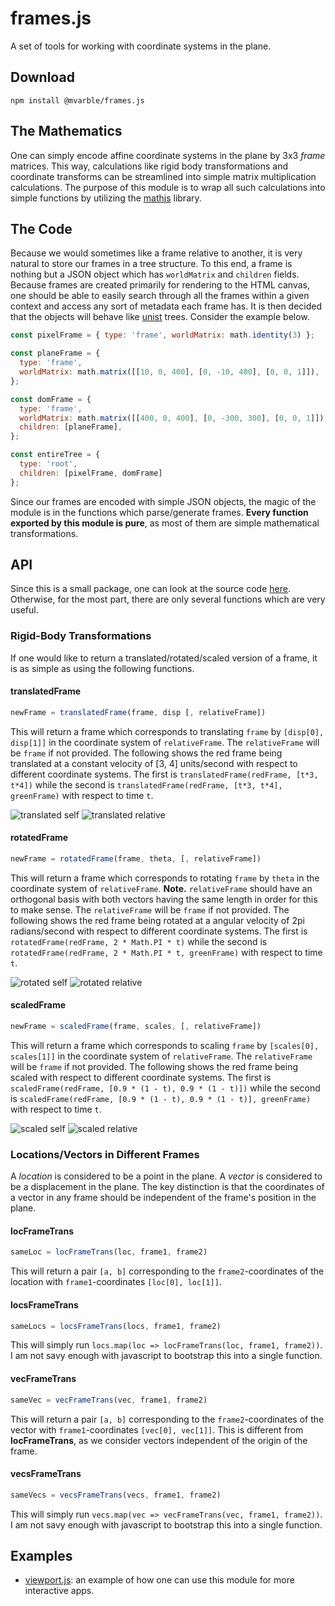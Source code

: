 # frames.js

A set of tools for working with coordinate systems in the plane.

## Download

```
npm install @mvarble/frames.js
```

## The Mathematics

One can simply encode affine coordinate systems in the plane by 3x3 *frame* matrices.
This way, calculations like rigid body transformations and coordinate transforms can be streamlined into simple matrix multiplication calculations.
The purpose of this module is to wrap all such calculations into simple functions by utilizing the [mathjs](https://github.com/josdejong/mathjs) library.

## The Code

Because we would sometimes like a frame relative to another, it is very natural to store our frames in a tree structure.
To this end, a frame is nothing but a JSON object which has `worldMatrix` and `children` fields.
Because frames are created primarily for rendering to the HTML canvas, one should be able to easily search through all the frames within a given context and access any sort of metadata each frame has.
It is then decided that the objects will behave like [unist](https://github.com/syntax-tree/unist) trees.
Consider the example below.

```js
const pixelFrame = { type: 'frame', worldMatrix: math.identity(3) };

const planeFrame = {
  type: 'frame',
  worldMatrix: math.matrix([[10, 0, 400], [0, -10, 400], [0, 0, 1]]),
};

const domFrame = { 
  type: 'frame',
  worldMatrix: math.matrix([[400, 0, 400], [0, -300, 300], [0, 0, 1]]),
  children: [planeFrame],
};

const entireTree = {
  type: 'root',
  children: [pixelFrame, domFrame]
};
```

Since our frames are encoded with simple JSON objects, the magic of the module is in the functions which parse/generate frames.
**Every function exported by this module is pure**, as most of them are simple mathematical transformations.

## API

Since this is a small package, one can look at the source code [here](https://github.com/mvarble/frames.js/blob/master/src.js).
Otherwise, for the most part, there are only several functions which are very useful.

### Rigid-Body Transformations

If one would like to return a translated/rotated/scaled version of a frame, it is as simple as using the following functions.

#### translatedFrame

```js
newFrame = translatedFrame(frame, disp [, relativeFrame])
```

This will return a frame which corresponds to translating `frame` by `[disp[0], disp[1]]` in the coordinate system of `relativeFrame`. 
The `relativeFrame` will be `frame` if not provided.
The following shows the red frame being translated at a constant velocity of [3, 4] units/second with respect to different coordinate systems.
The first is `translatedFrame(redFrame, [t*3, t*4])` while the second is `translatedFrame(redFrame, [t*3, t*4], greenFrame)` with respect to time `t`.

![translated self](https://raw.githubusercontent.com/mvarble/frames.js/master/examples/translated-self.gif)
![translated relative](https://raw.githubusercontent.com/mvarble/frames.js/master/examples/translated-relative.gif)

#### rotatedFrame

```js
newFrame = rotatedFrame(frame, theta, [, relativeFrame])
```

This will return a frame which corresponds to rotating `frame` by `theta` in the coordinate system of `relativeFrame`. 
**Note.** `relativeFrame` should have an orthogonal basis with both vectors having the same length in order for this to make sense. The `relativeFrame` will be `frame` if not provided.
The following shows the red frame being rotated at a angular velocity of 2pi radians/second with respect to different coordinate systems.
The first is `rotatedFrame(redFrame, 2 * Math.PI * t)` while the second is `rotatedFrame(redFrame, 2 * Math.PI * t, greenFrame)` with respect to time `t`.

![rotated self](https://raw.githubusercontent.com/mvarble/frames.js/master/examples/rotated-self.gif)
![rotated relative](https://raw.githubusercontent.com/mvarble/frames.js/master/examples/rotated-relative.gif)


#### scaledFrame

```js
newFrame = scaledFrame(frame, scales, [, relativeFrame])
```

This will return a frame which corresponds to scaling `frame` by `[scales[0], scales[1]]` in the coordinate system of `relativeFrame`. The `relativeFrame` will be `frame` if not provided.
The following shows the red frame being scaled with respect to different coordinate systems.
The first is `scaledFrame(redFrame, [0.9 * (1 - t), 0.9 * (1 - t)])` while the second is `scaledFrame(redFrame, [0.9 * (1 - t), 0.9 * (1 - t)], greenFrame)` with respect to time `t`.

![scaled self](https://raw.githubusercontent.com/mvarble/frames.js/master/examples/scaled-self.gif)
![scaled relative](https://raw.githubusercontent.com/mvarble/frames.js/master/examples/scaled-relative.gif)


### Locations/Vectors in Different Frames

A *location* is considered to be a point in the plane.
A *vector* is considered to be a displacement in the plane.
The key distinction is that the coordinates of a vector in any frame should be independent of the frame's position in the plane.

#### locFrameTrans

```js
sameLoc = locFrameTrans(loc, frame1, frame2)
```

This will return a pair `[a, b]` corresponding to the `frame2`-coordinates of the location with `frame1`-coordinates `[loc[0], loc[1]]`.

#### locsFrameTrans

```js
sameLocs = locsFrameTrans(locs, frame1, frame2)
```

This will simply run `locs.map(loc => locFrameTrans(loc, frame1, frame2))`. 
I am not savy enough with javascript to bootstrap this into a single function.

#### vecFrameTrans

```js
sameVec = vecFrameTrans(vec, frame1, frame2)
```

This will return a pair `[a, b]` corresponding to the `frame2`-coordinates of the vector with `frame1`-coordinates `[vec[0], vec[1]]`. 
This is different from **locFrameTrans**, as we consider vectors independent of the origin of the frame.

#### vecsFrameTrans

```js
sameVecs = vecsFrameTrans(vecs, frame1, frame2)
```

This will simply run `vecs.map(vec => vecFrameTrans(vec, frame1, frame2))`. 
I am not savy enough with javascript to bootstrap this into a single function.

## Examples

- [viewport.js](https://github.com/mvarble/viewport.js): an example of how one can use this module for more interactive apps.
